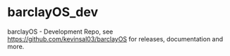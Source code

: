 # barclayOS_dev
barclayOS - Development Repo, see https://github.com/kevinsal03/barclayOS for releases, documentation and more.
